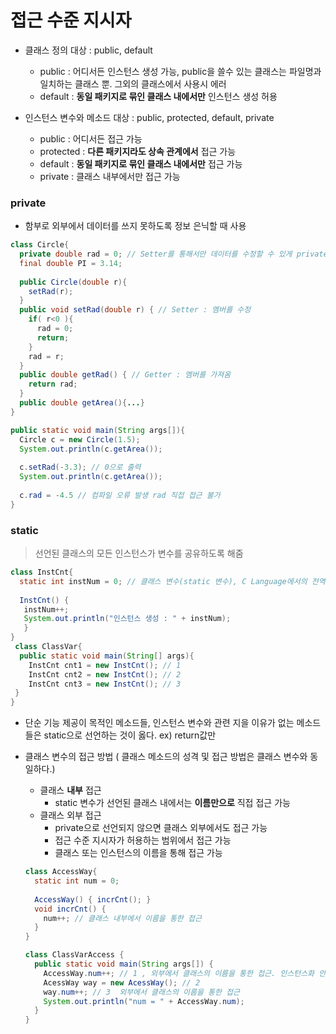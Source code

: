 # 접근 수준 지시자
 - 클래스 정의 대상 : public, default
    - public : 어디서든 인스턴스 생성 가능,  public을 쓸수 있는 클래스는 파일명과 일치하는 클래스 뿐. 그외의 클래스에서 사용시 에러
    - default : **동일 패키지로 묶인 클래스 내에서만** 인스턴스 생성 허용
    
    
 - 인스턴스 변수와 메소드 대상 : public, protected, default, private
    - public : 어디서든 접근 가능
    - protected : **다른 패키지라도 상속 관계에서** 접근 가능
    - default : **동일 패키지로 묶인 클래스 내에서만** 접근 가능
    - private : 클래스 내부에서만 접근 가능
    
### private
 - 함부로 외부에서 데이터를 쓰지 못하도록 정보 은닉할 때 사용

```java
class Circle{
  private double rad = 0; // Setter를 통해서만 데이터를 수정할 수 있게 private으로
  final double PI = 3.14;
  
  public Circle(double r){
    setRad(r);
  }
  public void setRad(double r) { // Setter : 멤버를 수정
    if( r<0 ){
      rad = 0;
      return;
    }
    rad = r;
  }
  public double getRad() { // Getter : 멤버를 가져옴
    return rad;
  }
  public double getArea(){...}
} 

public static void main(String args[]){
  Circle c = new Circle(1.5);
  System.out.println(c.getArea());
  
  c.setRad(-3.3); // 0으로 출력
  System.out.println(c.getArea());
  
  c.rad = -4.5 // 컴파일 오류 발생 rad 직접 접근 불가
}  
  ```
  
  ### static
   > 선언된 클래스의 모든 인스턴스가 변수를 공유하도록 해줌
   
   ```java
   class InstCnt{ 
     static int instNum = 0; // 클래스 변수(static 변수), C Language에서의 전역변수
    
     InstCnt() {
      instNum++;
      System.out.println("인스턴스 생성 : " + instNum);
      }
   }
    class ClassVar{
     public static void main(String[] args){
       InstCnt cnt1 = new InstCnt(); // 1
       InstCnt cnt2 = new InstCnt(); // 2
       InstCnt cnt3 = new InstCnt(); // 3
    }
   } 
  ```
  - 단순 기능 제공이 목적인 메소드들, 인스턴스 변수와 관련 지을 이유가 없는 메소드들은 static으로 선언하는 것이 옳다. ex) return값만
   
   - 클래스 변수의 접근 방법 ( 클래스 메소드의 성격 및 접근 방법은 클래스 변수와 동일하다.)
     - 클래스 **내부** 접근
       - static 변수가 선언된 클래스 내에서는 **이름만으로** 직접 접근 가능
     - 클래스 외부 접근
       - private으로 선언되지 않으면 클래스 외부에서도 접근 가능
       - 접근 수준 지시자가 허용하는 범위에서 접근 가능
       - 클래스 또는 인스턴스의 이름을 통해 접근 가능
     
     ```java
     class AccessWay{
       static int num = 0;
       
       AccessWay() { incrCnt(); }
       void incrCnt() {
         num++; // 클래스 내부에서 이름을 통한 접근
       }
     }
     
     class ClassVarAccess {
       public static void main(String args[]) {
         AccessWay.num++; // 1 , 외부에서 클래스의 이름을 통한 접근. 인스턴스화 안해줘도 사용가능
         AcessWay way = new AcessWay(); // 2  
         way.num++; // 3  외부에서 클래스의 이름을 통한 접근 
         System.out.println("num = " + AccessWay.num);
       }  
     }  
       
     
   
